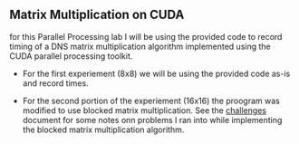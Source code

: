 ## Matrix Multiplication on CUDA

for this Parallel Processing lab I will be using the provided code to record
timing of a DNS matrix multiplication algorithm implemented using the CUDA
parallel processing toolkit.

 * For the first experiement (8x8) we will be using the provided code as-is and
record times.

* For the second portion of the experiement (16x16) the proogram was modified
  to use blocked matrix multiplication. See the
  [challenges](16x16/challenges.md) document for some notes onn problems I ran
  into while implementing the blocked matrix multiplication algorithm.

